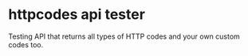 # httpcodes api tester

Testing API that returns all types of HTTP codes and your own custom codes too. 
